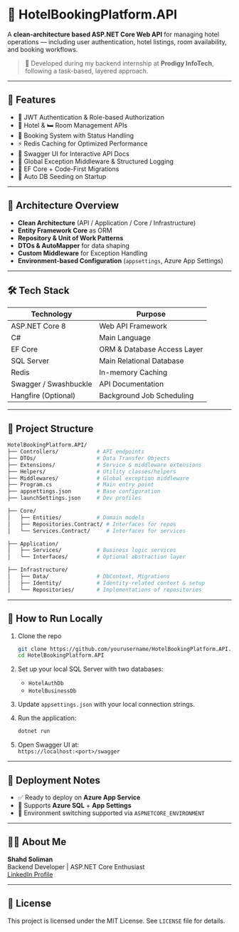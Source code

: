 ﻿# 🏨 HotelBookingPlatform.API

A **clean-architecture based ASP.NET Core Web API** for managing hotel operations — including user authentication, hotel listings, room availability, and booking workflows.

> 🚧 Developed during my backend internship at **Prodigy InfoTech**, following a task-based, layered approach.

---

## 🚀 Features

- 🔐 JWT Authentication & Role-based Authorization  
- 🏨 Hotel & 🛏️ Room Management APIs  
- 📆 Booking System with Status Handling  
- ⚡ Redis Caching for Optimized Performance  
- 📄 Swagger UI for Interactive API Docs  
- 🧱 Global Exception Middleware & Structured Logging  
- 🧬 EF Core + Code-First Migrations  
- 🌱 Auto DB Seeding on Startup  

---

## 🧠 Architecture Overview

- **Clean Architecture** (API / Application / Core / Infrastructure)  
- **Entity Framework Core** as ORM  
- **Repository & Unit of Work Patterns**  
- **DTOs & AutoMapper** for data shaping  
- **Custom Middleware** for Exception Handling  
- **Environment-based Configuration** (`appsettings`, Azure App Settings)  

---

## 🛠️ Tech Stack

| Technology         | Purpose                          |
|--------------------|-----------------------------------|
| ASP.NET Core 8      | Web API Framework                |
| C#                 | Main Language                    |
| EF Core            | ORM & Database Access Layer      |
| SQL Server         | Main Relational Database         |
| Redis              | In-memory Caching                |
| Swagger / Swashbuckle | API Documentation             |
| Hangfire (Optional) | Background Job Scheduling        |

---

## 📁 Project Structure

```bash
HotelBookingPlatform.API/
├── Controllers/            # API endpoints
├── DTOs/                   # Data Transfer Objects
├── Extensions/             # Service & middleware extensions
├── Helpers/                # Utility classes/helpers
├── Middlewares/            # Global exception middleware
├── Program.cs              # Main entry point
├── appsettings.json        # Base configuration
├── launchSettings.json     # Dev profiles

├── Core/
│   ├── Entities/           # Domain models
│   ├── Repositories.Contract/ # Interfaces for repos
│   └── Services.Contract/     # Interfaces for services

├── Application/
│   ├── Services/           # Business logic services
│   └── Interfaces/         # Optional abstraction layer

├── Infrastructure/
│   ├── Data/               # DbContext, Migrations
│   ├── Identity/           # Identity-related context & setup
│   └── Repositories/       # Implementations of repositories
```

---

## 🧪 How to Run Locally

1. Clone the repo  
   ```bash
   git clone https://github.com/yourusername/HotelBookingPlatform.API.git
   cd HotelBookingPlatform.API
   ```

2. Set up your local SQL Server with two databases:
   - `HotelAuthDb`
   - `HotelBusinessDb`

3. Update `appsettings.json` with your local connection strings.

4. Run the application:
   ```bash
   dotnet run
   ```

5. Open Swagger UI at:  
   `https://localhost:<port>/swagger`

---

## 🚀 Deployment Notes

- ✅ Ready to deploy on **Azure App Service**  
- 🔁 Supports **Azure SQL** + **App Settings**  
- 🧪 Environment switching supported via `ASPNETCORE_ENVIRONMENT`

---

## 🙋‍♀️ About Me

**Shahd Soliman**  
Backend Developer | ASP.NET Core Enthusiast  
[LinkedIn Profile](https://www.linkedin.com/in/yourprofile)

---

## 📜 License

This project is licensed under the MIT License. See `LICENSE` file for details.
